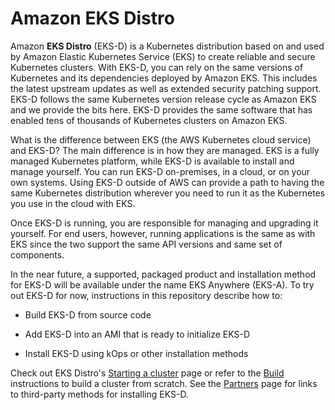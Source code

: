 # Amazon EKS Distro

Amazon **EKS Distro** (EKS-D) is a Kubernetes distribution based on and used by 
Amazon Elastic Kubernetes Service (EKS) to create reliable and secure Kubernetes clusters. With EKS-D,
you can rely on the same versions of Kubernetes and its dependencies deployed
by Amazon EKS. This includes the latest upstream updates as well as extended 
security patching support. EKS-D follows the same Kubernetes version release 
cycle as Amazon EKS and we provide the bits here. 
EKS-D provides the same software that has enabled tens of thousands of Kubernetes
clusters on Amazon EKS.

What is the difference between EKS (the AWS Kubernetes cloud service) and EKS-D?
The main difference is in how they are managed. EKS is a fully managed
Kubernetes platform, while EKS-D is available to install and manage yourself.
You can run EKS-D on-premises, in a cloud, or on your own systems. Using EKS-D outside
of AWS can provide a path to having the same Kubernetes distribution
wherever you need to run it as the Kubernetes you use in the cloud with EKS.

Once EKS-D is running, you are responsible for managing and
upgrading it yourself. For end users, however, running applications is the
same as with EKS since the two support the same API versions and
same set of components.

In the near future, a supported, packaged product and installation method
for EKS-D will be available under the name EKS Anywhere (EKS-A). To try out
EKS-D for now, instructions in this repository describe how to:

* Build EKS-D from source code

* Add EKS-D into an AMI that is ready to initialize EKS-D

* Install EKS-D using kOps or other installation methods

Check out EKS Distro's [Starting a cluster](users/index.md) page or
refer to the [Build](users/build) instructions to build a cluster from scratch.
See the [Partners](community/partners) page for links to third-party methods for
installing EKS-D.
